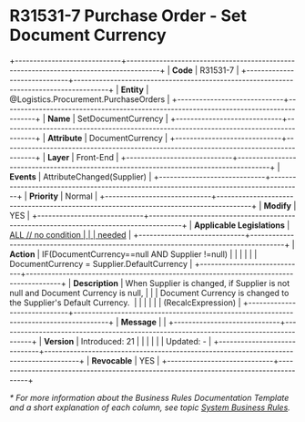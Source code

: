 ﻿---
erp.type: front-end-business-rule
erp.entity: Logistics.Procurement.PurchaseOrders
---

# R31531-7 Purchase Order - Set Document Currency
+-----------------------------+---------------------------------------------------------------------------------------+
| **Code**                    | R31531-7                                                                              |
+-----------------------------+---------------------------------------------------------------------------------------+
| **Entity**                  | @Logistics.Procurement.PurchaseOrders                                                                         |
+-----------------------------+---------------------------------------------------------------------------------------+
| **Name**                    | SetDocumentCurrency                                                                   |
+-----------------------------+---------------------------------------------------------------------------------------+
| **Attribute**               | DocumentCurrency                                                                      |
+-----------------------------+---------------------------------------------------------------------------------------+
| **Layer**                   | Front-End                                                                             |
+-----------------------------+---------------------------------------------------------------------------------------+
| **Events**                  | AttributeChanged(Supplier)                                                            |
+-----------------------------+---------------------------------------------------------------------------------------+
| **Priority**                | Normal                                                                                |
+-----------------------------+---------------------------------------------------------------------------------------+
| **Modify**                  | YES                                                                                   |
+-----------------------------+---------------------------------------------------------------------------------------+
| **Applicable Legislations** | [ALL // no condition                                                                  |
|                             | needed](https://confluence.erp.net/display/techdoc/Country+Specific+Functionality)    |
+-----------------------------+---------------------------------------------------------------------------------------+
| **Action**                  | IF(DocumentCurrency==null AND Supplier !=null)                                        |
|                             |                                                                                       |
|                             | DocumentCurrency = Supplier.DefaultCurrency                                           |
+-----------------------------+---------------------------------------------------------------------------------------+
| **Description**             | When Supplier is changed, if Supplier is not null and Document Currency is null,      |
|                             | Document Currency is changed to the Supplier\'s Default Currency.                     |
|                             |                                                                                       |
|                             | (RecalcExpression)                                                                    |
+-----------------------------+---------------------------------------------------------------------------------------+
| **Message**                 |                                                                                       |
+-----------------------------+---------------------------------------------------------------------------------------+
| **Version**                 | Introduced: 21                                                                        |
|                             |                                                                                       |
|                             | Updated: -                                                                            |
+-----------------------------+---------------------------------------------------------------------------------------+
| **Revocable**               | YES                                                                                   |
+-----------------------------+---------------------------------------------------------------------------------------+

*\* For more information about the Business Rules Documentation Template and a short explanation of each column, see
topic [System Business Rules](../templates/template-description-system-business-rules.md).*

  

  
